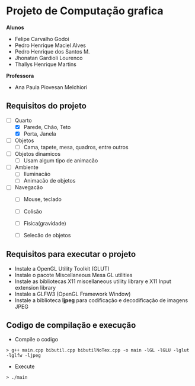 # Projeto de Computação grafica
**Alunos**
- Felipe Carvalho Godoi
- Pedro Henrique Maciel Alves
- Pedro Henrique dos Santos M.
- Jhonatan Gardioli Lourenco
- Thallys Henrique Martins

**Professora**
- Ana Paula Piovesan Melchiori

## Requisitos do projeto
- [ ] Quarto
  - [x] Parede, Chão, Teto
  - [x] Porta, Janela 
- [ ] Objetos
  - [ ] Cama, tapete, mesa, quadros, entre outros
- [ ] Objetos dinamicos
  - [ ] Usam algum tipo de animacão
- [ ] Ambiente
  - [ ] Iluminacão
  - [ ] Animacão de objetos
- [ ] Navegacão
  - [ ] Mouse, teclado
  - [ ] Colisão
  - [ ] Fisica(gravidade)
  - [ ] Selecão de objetos


## Requisitos para executar o projeto
- Instale a OpenGL Utility Toolkit (GLUT)
- Instale o pacote Miscellaneous Mesa GL utilities
- Instale as bibliotecas X11 miscellaneous utility library e X11 Input extension library
- Instale a GLFW3 (OpenGL Framework Window) 
- Instale a biblioteca **ljpeg** para codificação e decodificação de imagens JPEG

## Codigo de compilação e execução
- Compile o codigo 
```
> g++ main.cpp bibutil.cpp bibutilNoTex.cpp -o main -lGL -lGLU -lglut -lglfw -ljpeg
```

- Execute
```
> ./main
```

